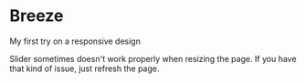 # Breeze
My first try on a responsive design

Slider sometimes doesn't work properly when resizing the page. If you have that kind of issue, just refresh the page.
